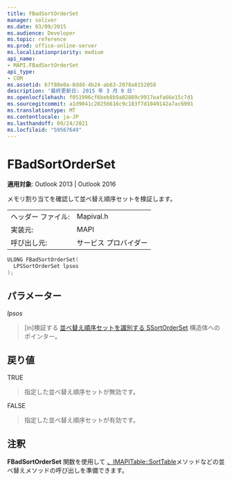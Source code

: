 ```yaml
---
title: FBadSortOrderSet
manager: soliver
ms.date: 03/09/2015
ms.audience: Developer
ms.topic: reference
ms.prod: office-online-server
ms.localizationpriority: medium
api_name:
- MAPI.FBadSortOrderSet
api_type:
- COM
ms.assetid: b7f80e0a-8ddd-4b24-ab63-2078a8152058
description: '最終更新日: 2015 年 3 月 9 日'
ms.openlocfilehash: f051996cf6beb8b9a02889c9917eafa66e15c7d1
ms.sourcegitcommit: a1d9041c20256616c9c183f7d1049142a7ac6991
ms.translationtype: MT
ms.contentlocale: ja-JP
ms.lasthandoff: 09/24/2021
ms.locfileid: "59567649"
---
```

# <a name="fbadsortorderset"></a>FBadSortOrderSet

  
  
**適用対象**: Outlook 2013 | Outlook 2016 
  
メモリ割り当てを確認して並べ替え順序セットを検証します。 
  
|||
|:-----|:-----|
|ヘッダー ファイル:  <br/> |Mapival.h  <br/> |
|実装元:  <br/> |MAPI  <br/> |
|呼び出し元:  <br/> |サービス プロバイダー  <br/> |
   
```cpp
ULONG FBadSortOrderSet(
  LPSSortOrderSet lpsos
);
```

## <a name="parameters"></a>パラメーター

 _lpsos_
  
> [in]検証する [並べ替え順序セットを識別する SSortOrderSet](ssortorderset.md) 構造体へのポインター。 
    
## <a name="return-value"></a>戻り値

TRUE 
  
> 指定した並べ替え順序セットが無効です。 
    
FALSE 
  
> 指定した並べ替え順序セットが有効です。
    
## <a name="remarks"></a>注釈

**FBadSortOrderSet** 関数を使用して [、IMAPITable::SortTable](imapitable-sorttable.md)メソッドなどの並べ替えメソッドの呼び出しを準備できます。 
  

